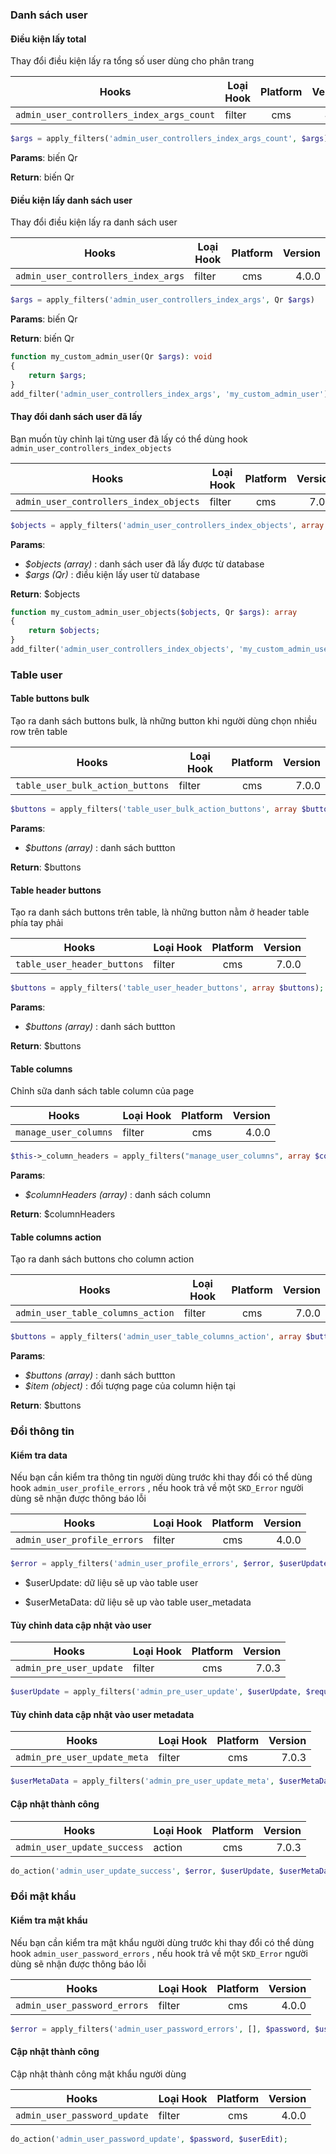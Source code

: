 ### Danh sách user

#### Điều kiện lấy total

Thay đổi điều kiện lấy ra tổng số user dùng cho phân trang

| Hooks                                     | **Loại Hook**                                   | **Platform** |                                   **Version** |
|-------------------------------------------|-------------------------------------------------|:------------:|----------------------------------------------:|
| `admin_user_controllers_index_args_count` | <span class="badge text-bg-green">filter</span> |     cms      | <span class="badge text-bg-cyan">4.0.0</span> |

```php
$args = apply_filters('admin_user_controllers_index_args_count', $args);
```
**Params**: biến Qr

**Return**: biến Qr

#### Điều kiện lấy danh sách user
Thay đổi điều kiện lấy ra danh sách user

| Hooks                               | **Loại Hook**                                   | **Platform** |                                   **Version** |
|-------------------------------------|-------------------------------------------------|:------------:|----------------------------------------------:|
| `admin_user_controllers_index_args` | <span class="badge text-bg-green">filter</span> |     cms      | <span class="badge text-bg-cyan">4.0.0</span> |

```php
$args = apply_filters('admin_user_controllers_index_args', Qr $args)
```
**Params**: biến Qr

**Return**: biến Qr

```php
function my_custom_admin_user(Qr $args): void
{
    return $args;
}
add_filter('admin_user_controllers_index_args', 'my_custom_admin_user');
```


#### Thay đổi danh sách user đã lấy
Bạn muốn tùy chỉnh lại từng user đã lấy có thể dùng hook `admin_user_controllers_index_objects`

| Hooks                                  | **Loại Hook**                                   | **Platform** |                                   **Version** |
|----------------------------------------|-------------------------------------------------|:------------:|----------------------------------------------:|
| `admin_user_controllers_index_objects` | <span class="badge text-bg-green">filter</span> |     cms      | <span class="badge text-bg-cyan">7.0.0</span> |

```php
$objects = apply_filters('admin_user_controllers_index_objects', array $objects, Qr $args);
```
**Params**:
* _$objects (array)_ : danh sách user đã lấy được từ database
* _$args (Qr)_ : điều kiện lấy user từ database

**Return**: $objects

```php
function my_custom_admin_user_objects($objects, Qr $args): array
{
    return $objects;
}
add_filter('admin_user_controllers_index_objects', 'my_custom_admin_user_objects', 10, 2);
```


### Table user

#### Table buttons bulk
Tạo ra danh sách buttons bulk, là những button khi người dùng chọn nhiều row trên table

| Hooks                            | **Loại Hook**                                   | **Platform** |                                   **Version** |
|----------------------------------|-------------------------------------------------|:------------:|----------------------------------------------:|
| `table_user_bulk_action_buttons` | <span class="badge text-bg-green">filter</span> |     cms      | <span class="badge text-bg-cyan">7.0.0</span> |

```php
$buttons = apply_filters('table_user_bulk_action_buttons', array $buttons);
```
**Params**:
* _$buttons (array)_ : danh sách buttton

**Return**: $buttons

#### Table header buttons
Tạo ra danh sách buttons trên table, là những button nằm ở header table phía tay phải

| Hooks                       | **Loại Hook**                                   | **Platform** |                                   **Version** |
|-----------------------------|-------------------------------------------------|:------------:|----------------------------------------------:|
| `table_user_header_buttons` | <span class="badge text-bg-green">filter</span> |     cms      | <span class="badge text-bg-cyan">7.0.0</span> |

```php
$buttons = apply_filters('table_user_header_buttons', array $buttons);
```
**Params**:
* _$buttons (array)_ : danh sách buttton

**Return**: $buttons


#### Table columns
Chỉnh sữa danh sách table column của page

| Hooks                 | **Loại Hook**                                   | **Platform** |                                   **Version** |
|-----------------------|-------------------------------------------------|:------------:|----------------------------------------------:|
| `manage_user_columns` | <span class="badge text-bg-green">filter</span> |     cms      | <span class="badge text-bg-cyan">4.0.0</span> |

```php
$this->_column_headers = apply_filters("manage_user_columns", array $columnHeaders);
```
**Params**:
* _$columnHeaders (array)_ : danh sách column

**Return**: $columnHeaders

#### Table columns action
Tạo ra danh sách buttons cho column action

| Hooks                             | **Loại Hook**                                   | **Platform** |                                   **Version** |
|-----------------------------------|-------------------------------------------------|:------------:|----------------------------------------------:|
| `admin_user_table_columns_action` | <span class="badge text-bg-green">filter</span> |     cms      | <span class="badge text-bg-cyan">7.0.0</span> |

```php
$buttons = apply_filters('admin_user_table_columns_action', array $buttons, $item);
```
**Params**:
* _$buttons (array)_ : danh sách buttton
* _$item (object)_ : đối tượng page của column hiện tại

**Return**: $buttons

### Đổi thông tin

#### Kiểm tra data
Nếu bạn cần kiểm tra thông tin người dùng trước khi thay đổi có thể dùng hook `admin_user_profile_errors` , nếu hook trả về một `SKD_Error`
người dùng sẽ nhận được thông báo lỗi

| Hooks                       | **Loại Hook**                                   | **Platform** |                                   **Version** |
|-----------------------------|-------------------------------------------------|:------------:|----------------------------------------------:|
| `admin_user_profile_errors` | <span class="badge text-bg-green">filter</span> |     cms      | <span class="badge text-bg-cyan">4.0.0</span> |

```php
$error = apply_filters('admin_user_profile_errors', $error, $userUpdate, $userMetaData );
```
- $userUpdate: dữ liệu sẽ up vào table user

- $userMetaData: dữ liệu sẽ up vào table user_metadata

#### Tùy chỉnh data cập nhật vào user

| Hooks                   | **Loại Hook**                                   | **Platform** |                                   **Version** |
|-------------------------|-------------------------------------------------|:------------:|----------------------------------------------:|
| `admin_pre_user_update` | <span class="badge text-bg-green">filter</span> |     cms      | <span class="badge text-bg-cyan">7.0.3</span> |

```php
$userUpdate = apply_filters('admin_pre_user_update', $userUpdate, $request, $userEdit);
```

#### Tùy chỉnh data cập nhật vào user metadata

| Hooks                        | **Loại Hook**                                   | **Platform** |                                   **Version** |
|------------------------------|-------------------------------------------------|:------------:|----------------------------------------------:|
| `admin_pre_user_update_meta` | <span class="badge text-bg-green">filter</span> |     cms      | <span class="badge text-bg-cyan">7.0.3</span> |

```php
$userMetaData = apply_filters('admin_pre_user_update_meta', $userMetaData, $request, $userEdit);
```

#### Cập nhật thành công

| Hooks                       | **Loại Hook**                                 | **Platform** |                                   **Version** |
|-----------------------------|-----------------------------------------------|:------------:|----------------------------------------------:|
| `admin_user_update_success` | <span class="badge text-bg-red">action</span> |     cms      | <span class="badge text-bg-cyan">7.0.3</span> |

```php
do_action('admin_user_update_success', $error, $userUpdate, $userMetaData);
```

### Đổi mật khẩu

#### Kiểm tra mật khẩu
Nếu bạn cần kiểm tra mật khẩu người dùng trước khi thay đổi có thể dùng hook `admin_user_password_errors` , nếu hook trả về một `SKD_Error`
người dùng sẽ nhận được thông báo lỗi

| Hooks                        | **Loại Hook**                                   | **Platform** |                                   **Version** |
|------------------------------|-------------------------------------------------|:------------:|----------------------------------------------:|
| `admin_user_password_errors` | <span class="badge text-bg-green">filter</span> |     cms      | <span class="badge text-bg-cyan">4.0.0</span> |

```php
$error = apply_filters('admin_user_password_errors', [], $password, $userEdit );
```

#### Cập nhật thành công

Cập nhật thành công mật khẩu người dùng

| Hooks                        | **Loại Hook**                                   | **Platform** |                                   **Version** |
|------------------------------|-------------------------------------------------|:------------:|----------------------------------------------:|
| `admin_user_password_update` | <span class="badge text-bg-green">filter</span> |     cms      | <span class="badge text-bg-cyan">4.0.0</span> |

```php
do_action('admin_user_password_update', $password, $userEdit);
```
